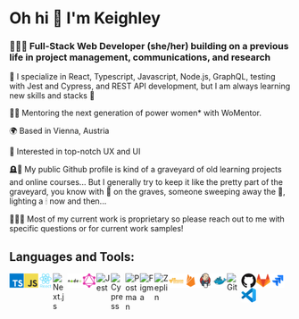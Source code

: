 # Oh hi 👋 I'm Keighley

### 👩🏻‍💻 Full-Stack Web Developer (she/her) building on a previous life in project management, communications, and research

🔧 I specialize in React, Typescript, Javascript, Node.js, GraphQL, testing with Jest and Cypress, and REST API development, but I am always learning new skills and stacks 🧠

💪🏾 Mentoring the next generation of power women* with WoMentor.

🌍 Based in Vienna, Austria

🎨 Interested in top-notch UX and UI

🪦💾 My public Github profile is kind of a graveyard of old learning projects and online courses... But I generally try to keep it like the pretty part of the graveyard, you know with 💐 on the graves, someone sweeping away the 🍂, lighting a 🕯 now and then...

🏋🏼‍♀️ Most of my current work is proprietary so please reach out to me with specific questions or for current work samples!

## Languages and Tools:

<img align="left" alt="TypeScript" width="26px" src="https://raw.githubusercontent.com/devicons/devicon/master/icons/typescript/typescript-original.svg" />
<img align="left" alt="JavaScript" width="26px" src="https://raw.githubusercontent.com/devicons/devicon/master/icons/javascript/javascript-original.svg" />
<img align="left" alt="React" width="26px" src="https://raw.githubusercontent.com/devicons/devicon/master/icons/react/react-original-wordmark.svg" />
<img align="left" alt="Next.js" width="26px" src="https://cdn.worldvectorlogo.com/logos/nextjs-2.svg" />
<img align="left" alt="Node.js" width="26px" src="https://raw.githubusercontent.com/devicons/devicon/master/icons/nodejs/nodejs-original-wordmark.svg" />
<img align="left" alt="GraphQL" width="26px" src="https://github.com/devicons/devicon/blob/master/icons/graphql/graphql-plain.svg" />


<img align="left" alt="Jest" width="26px" src="https://www.vectorlogo.zone/logos/jestjsio/jestjsio-icon.svg" />
<img align="left" alt="Cypress" width="26px" src="https://github.com/cypress-io/cypress-icons/blob/master/src/logo/cypress-io-logo-round.svg" />
<img align="left" alt="Postman" width="26px" src="https://www.vectorlogo.zone/logos/getpostman/getpostman-icon.svg" />


<img align="left" alt="Figma" width="26px" src="https://www.vectorlogo.zone/logos/figma/figma-icon.svg" />
<img align="left" alt="Zeplin" width="26px" src="https://cdn.worldvectorlogo.com/logos/zeplin.svg" />


<img align="left" alt="AWS" width="26px" src="https://github.com/devicons/devicon/blob/master/icons/amazonwebservices/amazonwebservices-plain-wordmark.svg" />
<img align="left" alt="Firebase" width="26px" src="https://github.com/devicons/devicon/blob/master/icons/firebase/firebase-plain.svg" />
<img align="left" alt="Jenkins" width="26px" src="https://github.com/devicons/devicon/blob/master/icons/jenkins/jenkins-original.svg" />
<img align="left" alt="Docker" width="26px" src="https://github.com/devicons/devicon/blob/master/icons/docker/docker-original.svg" />
<img align="left" alt="Git" width="26px" src="https://www.vectorlogo.zone/logos/git-scm/git-scm-icon.svg" />
<img align="left" alt="GitHub" width="26px" src="https://raw.githubusercontent.com/github/explore/78df643247d429f6cc873026c0622819ad797942/topics/github/github.png" />
<img align="left" alt="Gitlab" width="26px" src="https://github.com/devicons/devicon/blob/master/icons/gitlab/gitlab-original.svg" />

<img align="left" alt="Jira" width="26px" src="https://github.com/devicons/devicon/blob/master/icons/jira/jira-original.svg" />
<img align="left" alt="Visual Studio Code" width="26px" src="https://raw.githubusercontent.com/github/explore/80688e429a7d4ef2fca1e82350fe8e3517d3494d/topics/visual-studio-code/visual-studio-code.png" />

<!--
**keighleymcf/keighleymcf** is a ✨ _special_ ✨ repository because its `README.md` (this file) appears on your GitHub profile.

Oh hey there! You must think my profile is cool because you're looking at the raw README. 
Here is where I got many of the languages/tools icons: https://github.com/devicons/devicon
Check out this tutorial to spice up your github profile: https://www.youtube.com/watch?v=ECuqb5Tv9qI
-->
